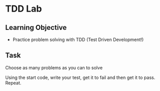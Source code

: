 # TDD  Lab

## Learning Objective

- Practice problem solving with TDD (Test Driven Development!)


## Task

Choose as many problems as you can to solve 

Using the start code, write your test, get it to fail and then get it to pass. Repeat.

